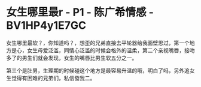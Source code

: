 # 女生哪里最r - P1 - 陈广希情感 - BV1HP4y1E7GC

女生哪里最软？，你知道吗？，想歪的兄弟直接去平轮器给我面壁思过，第一个地方是心，女生母爱泛滥，同情心泛滥的时候会格外的温柔，第二个亲视嘴唇，接吻多了的男生们就会发现，女生的嘴唇比男生软五分之一。

第三个是肚男，生理期的时候碰这个地方是最容易升温的哦，明白了吗，另外追女生觉得有困难的兄弟们，私信發我二。